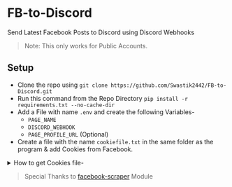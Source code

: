 <!-- Original Author - Swastik2442 (https://github.com/Swastik2442) -->

# FB-to-Discord
Send Latest Facebook Posts to Discord using Discord Webhooks

> Note: This only works for Public Accounts.

## Setup

* Clone the repo using `git clone https://github.com/Swastik2442/FB-to-Discord.git`
* Run this command from the Repo Directory `pip install -r requirements.txt --no-cache-dir`
* Add a File with name `.env` and create the following Variables-
    * `PAGE_NAME`
    * `DISCORD_WEBHOOK` <!-- https://i.imgur.com/f9XnAew.png -->
    * `PAGE_PROFILE_URL` (Optional)
* Create a file with the name `cookiefile.txt` in the same folder as the program & add Cookies from Facebook.

<details><summary>How to get Cookies file-</summary>

You can extract cookies from your browser after logging into Facebook with an extension like [Get Cookies.txt (Chrome)](https://chrome.google.com/webstore/detail/get-cookiestxt/bgaddhkoddajcdgocldbbfleckgcbcid) or [Cookie Quick Manager (Firefox)](https://addons.mozilla.org/en-US/firefox/addon/cookie-quick-manager/). Make sure that you include both the `c_user` cookie and the `xs` cookie, you will get an InvalidCookies exception if you don't.
</details>

> Special Thanks to [facebook-scraper](https://github.com/kevinzg/facebook-scraper) Module

